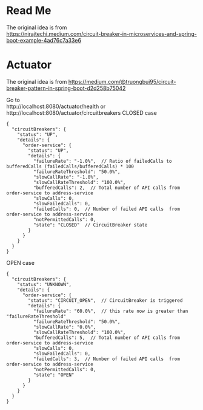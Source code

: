 # Read Me

The original idea is from  
https://nirajtechi.medium.com/circuit-breaker-in-microservices-and-spring-boot-example-4ad76c7a33e6

# Actuator

The original idea is from
https://medium.com/@truongbui95/circuit-breaker-pattern-in-spring-boot-d2d258b75042

Go to  
http://localhost:8080/actuator/health
or
http://localhost:8080/actuator/circuitbreakers
CLOSED case

```
{
  "circuitBreakers": {
    "status": "UP",
    "details": {
      "order-service": {
        "status": "UP",
        "details": {
          "failureRate": "-1.0%",  // Ratio of failedCalls to bufferedCalls (failedCalls/bufferedCalls) * 100
          "failureRateThreshold": "50.0%",
          "slowCallRate": "-1.0%",
          "slowCallRateThreshold": "100.0%",
          "bufferedCalls": 2,  // Total number of API calls from order-service to address-service
          "slowCalls": 0,
          "slowFailedCalls": 0,
          "failedCalls": 0,  // Number of failed API calls  from order-service to address-service
          "notPermittedCalls": 0,
          "state": "CLOSED"  // CircuitBreaker state
        }
      }
    }
  }
}
```

OPEN case

```
{
  "circuitBreakers": {
    "status": "UNKNOWN",
    "details": {
      "order-service": {
        "status": "CIRCUIT_OPEN",  // CircuitBreaker is triggered
        "details": {
          "failureRate": "60.0%",  // this rate now is greater than "failureRateThreshold"     
          "failureRateThreshold": "50.0%",
          "slowCallRate": "0.0%",
          "slowCallRateThreshold": "100.0%",
          "bufferedCalls": 5,  // Total number of API calls from order-service to address-service
          "slowCalls": 0,
          "slowFailedCalls": 0,
          "failedCalls": 3,  // Number of failed API calls  from order-service to address-service
          "notPermittedCalls": 0,
          "state": "OPEN"
        }
      }
    }
  }
}
```

